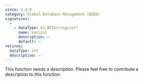 ```yaml
---
since: 2.4.0
category: Global Database Management (BZDB)
signatures:
  -
    - dataType: bz_APIStringList*
      name: varList
      description: ~
      default: ~
returns:
  dataType: int
  description: ~
---
```


This function needs a description. Please feel free to contribute a description to this function.
